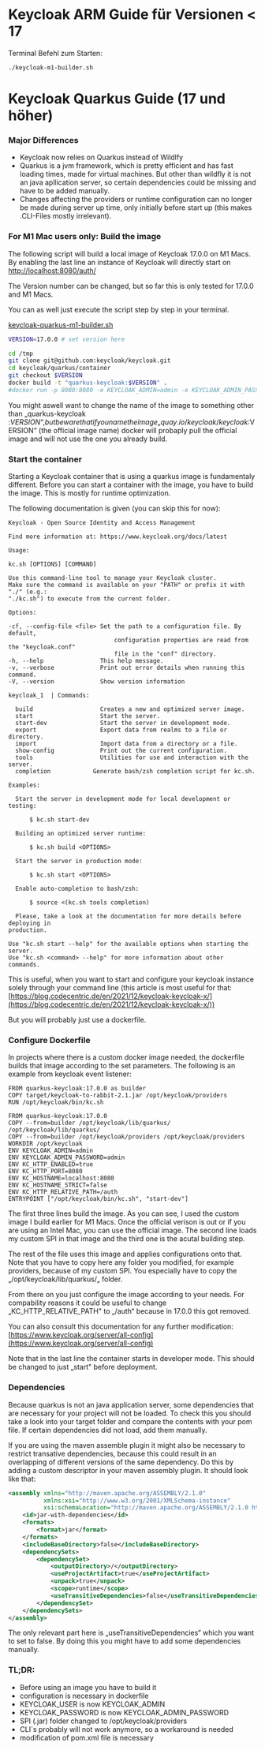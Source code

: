 # Keycloak ARM Guide für Versionen < 17


Terminal Befehl zum Starten:

``` ./keycloak-m1-builder.sh ```




# Keycloak Quarkus Guide (17 und höher)

### Major Differences

- Keycloak now relies on Quarkus instead of Wildlfy
- Quarkus is a jvm framework, which is pretty efficient and has fast loading times, made for virtual machines. But other than wildfly it is not an java apllication server, so certain dependencies could be missing and have to be added manually.
- Changes affecting the providers or runtime configuration can no longer be made during server up time, only initially before start up (this makes .CLI-Files mostly irrelevant).

### **For M1 Mac users only:** Build the image


The following script will build a local image of Keycloak 17.0.0 on M1 Macs. By enabling the last line an instance of Keycloak will directly start on [http://localhost:8080/auth/](http://localhost:8080/auth/)

The Version number can be changed, but so far this is only tested for 17.0.0 and M1 Macs.

You can as well just execute the script step by step in your terminal.

[keycloak-quarkus-m1-builder.sh](./keycloak-quarkus-m1-builder.sh)



```Bash
VERSION=17.0.0 # set version here

cd /tmp
git clone git@github.com:keycloak/keycloak.git
cd keycloak/quarkus/container
git checkout $VERSION
docker build -t "quarkus-keycloak:$VERSION" .
#docker run -p 8080:8080 -e KEYCLOAK_ADMIN=admin -e KEYCLOAK_ADMIN_PASSWORD=admin "quarkus-keycloak:$VERSION" start-dev --http-relative-path /auth
```


You might aswell want to change the name of the image to something other than „quarkus-keycloak :$VERSION“, but beware that if you name the image „quay.io/keycloak/keycloak:$VERSION“ (the official image name) docker will probaply pull the official image and will not use the one you already build.

### Start the container


Starting a Keycloak container that is using a quarkus image is fundamentaly different. Before you can start a container with the image, you have to build the image. This is mostly for runtime optimization.

The following documentation is given (you can skip this for now):

```shell
Keycloak - Open Source Identity and Access Management 

Find more information at: https://www.keycloak.org/docs/latest
 
Usage:

kc.sh [OPTIONS] [COMMAND]

Use this command-line tool to manage your Keycloak cluster.
Make sure the command is available on your "PATH" or prefix it with "./" (e.g.:
"./kc.sh") to execute from the current folder.

Options:

-cf, --config-file <file> Set the path to a configuration file. By default, 
							  configuration properties are read from the "keycloak.conf"
							  file in the "conf" directory.
-h, --help                This help message.
-v, --verbose             Print out error details when running this command.
-V, --version             Show version information

keycloak_1  | Commands:

  build                   Creates a new and optimized server image.
  start                   Start the server.
  start-dev               Start the server in development mode.
  export                  Export data from realms to a file or directory.
  import                  Import data from a directory or a file.
  show-config             Print out the current configuration.
  tools                   Utilities for use and interaction with the server.
  completion            Generate bash/zsh completion script for kc.sh.

Examples:

  Start the server in development mode for local development or testing:

      $ kc.sh start-dev

  Building an optimized server runtime:

      $ kc.sh build <OPTIONS>

  Start the server in production mode:

      $ kc.sh start <OPTIONS>

  Enable auto-completion to bash/zsh:

      $ source <(kc.sh tools completion)

  Please, take a look at the documentation for more details before deploying in
production.

Use "kc.sh start --help" for the available options when starting the server.
Use "kc.sh <command> --help" for more information about other commands.
```


This is useful, when you want to start and configure your keycloak instance solely through your command line (this article is most useful for that: [https://blog.codecentric.de/en/2021/12/keycloak-keycloak-x/](https://blog.codecentric.de/en/2021/12/keycloak-keycloak-x/))

But you will probably just use a dockerfile.

### Configure Dockerfile


In projects where there is a custom docker image needed, the dockerfile builds that image according to the set parameters. The following is an example from keycloak event listener:

```shell
FROM quarkus-keycloak:17.0.0 as builder
COPY target/keycloak-to-rabbit-2.1.jar /opt/keycloak/providers
RUN /opt/keycloak/bin/kc.sh

FROM quarkus-keycloak:17.0.0
COPY --from=builder /opt/keycloak/lib/quarkus/ /opt/keycloak/lib/quarkus/
COPY --from=builder /opt/keycloak/providers /opt/keycloak/providers
WORKDIR /opt/keycloak
ENV KEYCLOAK_ADMIN=admin
ENV KEYCLOAK_ADMIN_PASSWORD=admin
ENV KC_HTTP_ENABLED=true
ENV KC_HTTP_PORT=8080
ENV KC_HOSTNAME=localhost:8080
ENV KC_HOSTNAME_STRICT=false
ENV KC_HTTP_RELATIVE_PATH=/auth
ENTRYPOINT ["/opt/keycloak/bin/kc.sh", "start-dev"]
```


The first three lines build the image. As you can see, I used the custom image I build earlier for M1 Macs. Once the official verison is out or if you are using an Intel Mac, you can use the official image. The second line loads my custom SPI in that image and the third one is the acutal building step.

The rest of the file uses this image and applies configurations onto that. Note that you have to copy here any folder you modified, for example providers, because of my custom SPI. You especially have to copy the „/opt/keycloak/lib/quarkus/„ folder. 

From there on you just configure the image according to your needs. For compability reasons it could be useful to change „KC_HTTP_RELATIVE_PATH" to „/auth“ because in 17.0.0 this got removed.

You can also consult this documentation for any further modification: [https://www.keycloak.org/server/all-config](https://www.keycloak.org/server/all-config)

Note that in the last line the container starts in developer mode. This should be changed to just „start" before deployment.

### Dependencies


Because quarkus is not an java application server, some dependencies that are necessary for your project will not be loaded. To check this you should take a look into your target folder and compare the contents with your pom file. If certain dependencies did not load, add them manually.

If you are using the maven assemble plugin it might also be necessary to restrict transative dependencies, because this could result in an overlapping of different versions of the same dependency. Do this by adding a custom descriptor in your maven assembly plugin. It should look like that:

```xml
<assembly xmlns="http://maven.apache.org/ASSEMBLY/2.1.0"
          xmlns:xsi="http://www.w3.org/2001/XMLSchema-instance"
          xsi:schemaLocation="http://maven.apache.org/ASSEMBLY/2.1.0 http://maven.apache.org/xsd/assembly-2.1.0.xsd">
    <id>jar-with-dependencies</id>
    <formats>
        <format>jar</format>
    </formats>
    <includeBaseDirectory>false</includeBaseDirectory>
    <dependencySets>
        <dependencySet>
            <outputDirectory>/</outputDirectory>
            <useProjectArtifact>true</useProjectArtifact>
            <unpack>true</unpack>
            <scope>runtime</scope>
            <useTransitiveDependencies>false</useTransitiveDependencies>
        </dependencySet>
    </dependencySets>
</assembly>
```


The only relevant part here is „useTransitiveDependencies“ which you want to set to false. By doing this you might have to add some dependencies manually.

### TL;DR:

- Before using an image you have to build it
- configuration is necessary in dockerfile
- KEYCLOAK_USER is now KEYCLOAK_ADMIN
- KEYCLOAK_PASSWORD is now KEYCLOAK_ADMIN_PASSWORD
- SPI (.jar) folder changed to /opt/keycloak/providers
- CLI`s probably will not work anymore, so a workaround is needed
- modification of pom.xml file is necessary
